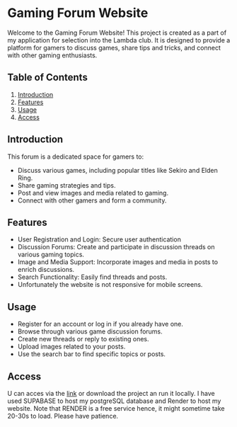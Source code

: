  <h1>Gaming Forum Website</h1>
 <p>Welcome to the Gaming Forum Website! This project is created as a part of my application for selection into the Lambda club. It is designed to provide a platform for gamers to discuss games, share tips and tricks, and connect with other gaming enthusiasts.</p>
 <h2>Table of Contents</h2>
    <ol>
        <li><a href="#introduction">Introduction</a></li>
        <li><a href="#features">Features</a></li>
        <li><a href="#usage">Usage</a></li>
        <li><a href="#access">Access </a></li>
    </ol>
    <h2 id="introduction">Introduction</h2>
    <p>This forum is a dedicated space for gamers to:</p>
    <ul>
        <li>Discuss various games, including popular titles like Sekiro and Elden Ring.</li>
        <li>Share gaming strategies and tips.</li>
        <li>Post and view images and media related to gaming.</li>
        <li>Connect with other gamers and form a community.</li>
    </ul>
    <h2 id="features">Features</h2>
    <ul>
        <li>User Registration and Login: Secure user authentication</li>
        <li>Discussion Forums: Create and participate in discussion threads on various gaming topics.</li>
        <li>Image and Media Support: Incorporate images and media in posts to enrich discussions.</li>
        <li>Search Functionality: Easily find threads and posts.</li>
        <li>Unfortunately the website is not responsive for mobile screens.</li>
    </ul>
    <h2 id="usage">Usage</h2>
    <ul>
        <li>Register for an account or log in if you already have one.</li>
        <li>Browse through various game discussion forums.</li>
        <li>Create new threads or reply to existing ones.</li>
        <li>Upload images related to your posts.</li>
        <li>Use the search bar to find specific topics or posts.</li>
    </ul>
    <h2 id="access">Access</h2>
    <p>U can acces via the <a href="https://gamesphere-ahm7.onrender.com/home" target="_blank">link</a> or download the project an run it locally. I have used SUPABASE to host my postgreSQL database and Render to host my website. Note that RENDER is a free service hence, it might sometime take 20-30s to load. Please have patience.</p>
    
    
